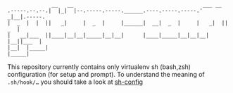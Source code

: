                   __   __                                         ___ __        
    .-----.--.--.|  |_|  |--.-----.-----.______.----.-----.-----.'  _|__|.-----.
    |  _  |  |  ||   _|     |  _  |     |______|  __|  _  |     |   _|  ||  _  |
    |   __|___  ||____|__|__|_____|__|__|      |____|_____|__|__|__| |__||___  |
    |__|  |_____|                                                        |_____|


This repository currently contains only virtualenv sh (bash,zsh) configuration
(for setup and prompt). To understand the meaning of `.sh/hook/…` you should
take a look at [sh-config](https://github.com/vdemeester/sh-config.git)
